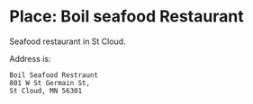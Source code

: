 # Place: Boil seafood Restaurant

Seafood restaurant in St Cloud.

Address is:

```
Boil Seafood Restraunt
801 W St Germain St,
St Cloud, MN 56301
```
